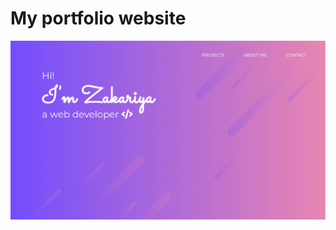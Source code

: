 # My portfolio website

<a href="https://zakariyaq313.github.io/my_website/"><img src="images/screen.png"></a>
